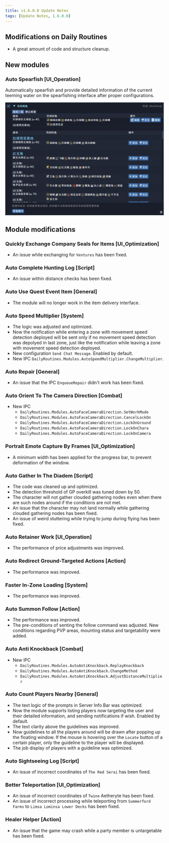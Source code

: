 ```yaml
---
title: v1.6.0.0 Update Notes
tags: [Update Notes, 1.6.0.0]
---
```


## Modifications on Daily Routines

- A great amount of code and structure cleanup.

## New modules

### Auto Spearfish [UI_Operation]

Automatically spearfish and provide detailed information of the current teeming water on the spearfishing interface after proper configurations.

![AutoSpearfish](/assets/Changelog/1.6.0.0/AutoSpearfish.png)

## Module modifications

### Quickly Exchange Company Seals for Items [UI_Optimization]

- An issue while exchanging for `Ventures` has been fixed.

### Auto Complete Hunting Log [Script]

- An issue within distance checks has been fixed.

### Auto Use Quest Event Item [General]

- The module will no longer work in the item delivery interface.

### Auto Speed Multiplier [System]

- The logic was adjusted and optimized.
- Now the notification while entering a zone with movement speed detection deployed will be sent only if no movement speed detection was depolyed in last zone, just like the notification while leaving a zone with movement speed detection deployed.
- New configuration `Send Chat Message`. Enabled by default.
- New IPC `DailyRoutines.Modules.AutoSpeedMultiplier.ChangeMultiplier`.

### Auto Repair [General]

- An issue that the IPC `EnqueueRepair` didn't work has been fixed.

### Auto Orient To The Camera Direction [Combat]

- New IPC
    - `DailyRoutines.Modules.AutoFaceCameraDirection.SetWorkMode`
    - `DailyRoutines.Modules.AutoFaceCameraDirection.CancelLockOn`
    - `DailyRoutines.Modules.AutoFaceCameraDirection.LockOnGround`
    - `DailyRoutines.Modules.AutoFaceCameraDirection.LockOnChara`
    - `DailyRoutines.Modules.AutoFaceCameraDirection.LockOnCamera`

### Portrait Emote Capture By Frames [UI_Optimization]

- A minimum width has been applied for the progress bar, to prevent deformation of the window.

### Auto Gather In The Diadem [Script]

- The code was cleaned up and optimized.
- The detection threshold of GP overkill was tuned down by 50.
- The character will not gather clouded gathering nodes even when there are such nodes around if the conditions are not met.
- An issue that the character may not land normally while gathering clouded gathering nodes has been fixed.
- An issue of weird stuttering while trying to jump during flying has been fixed.

### Auto Retainer Work [UI_Operation]

- The performance of price adjustments was improved.

### Auto Redirect Ground-Targeted Actions [Action]

- The performance was improved.

### Faster In-Zone Loading [System]

- The performance was improved.

### Auto Summon Follow [Action]

- The performance was improved.
- The pre-conditions of senting the follow command was adjusted. New conditions regarding PVP areas, mounting status and targetability were added.

### Auto Anti Knockback [Combat]

- New IPC
    - `DailyRoutines.Modules.AutoAntiKnockback.ReplayKnockback`
    - `DailyRoutines.Modules.AutoAntiKnockback.ChangeMethod`
    - `DailyRoutines.Modules.AutoAntiKnockback.AdjustDistanceMultiplier`

### Auto Count Players Nearby [General]

- The text logic of the prompts in Server Info Bar was optimized.
- Now the module supports listing players now targeting the user and their detailed information, and sending notifications if wish. Enabled by default.
- The text clarity above the guidelines was improved.
- Now guidelines to all the players around will be drawn after popping up the floating window. If the mouse is hovering over the `Locate` button of a certain player, only the guideline to the player will be displayed.
- The job display of players with a guideline was optimized.

### Auto Sightseeing Log [Script]

- An issue of incorrect coordinates of `The Red Serai` has been fixed.

### Better Teleportation [UI_Optimization]

- An issue of incorrect coordinates of `Twine` Aetheryte has been fixed.
- An issue of incorrect processing while teleporting from `Summerford Farms` to `Limsa Lominsa Lower Decks` has been fixed.

### Healer Helper [Action]

- An issue that the game may crash while a party member is untargetable has been fixed.